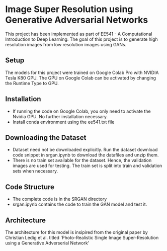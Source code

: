 # Image Super Resolution using Generative Adversarial Networks

This project has been implemented as part of EE541 - A Computational Introduction to Deep Learning. The goal of this project is to generate high resolution images from low resolution images using GANs.

## Setup
The models for this project were trained on Google Colab Pro with NVIDIA Tesla K80 GPU. The GPU on Google Colab can be activated by changing the Runtime Type to GPU.

## Installation
- If running the code on Google Colab, you only need to activate the Nvidia GPU. No further installation necessary.
- Install conda environment using the ee541.txt file

## Downloading the Dataset
- Dataset need not be downloaded explicitly. Run the dataset download code snippet in srgan.ipynb to download the datafiles and unzip them. 
- There is no train set available for the dataset. Hence, the validation images are used for testing. The train set is split into train and validation sets when necessary.

## Code Structure
- The complete code is in the SRGAN directory
- srgan.ipynb contains the code to train the GAN model and test it.

## Architecture
The architecture for this model is insipired from the original paper by Christian Ledig et al. titled 'Photo-Realistic Single Image Super-Resolution using a Generative Adverserial Network'
